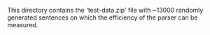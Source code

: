 This directory contains the 'test-data.zip' file with ~13000 randomly
generated sentences on which the efficiency of the parser can be
measured.
